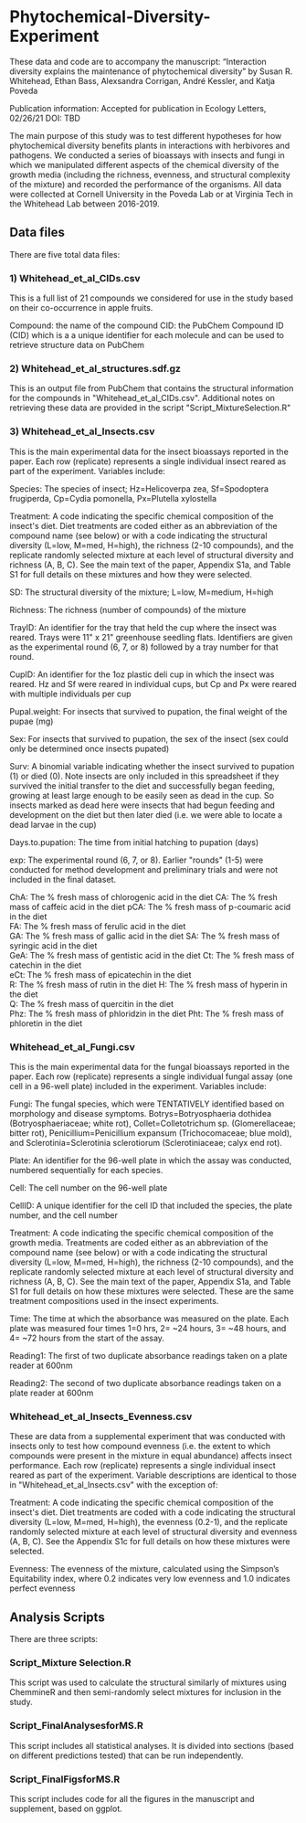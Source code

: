 # Phytochemical-Diversity-Experiment

These data and code are to accompany the manuscript: “Interaction diversity explains the maintenance of phytochemical diversity”
by Susan R. Whitehead, Ethan Bass, Alexsandra Corrigan, André Kessler, and Katja Poveda

Publication information: Accepted for publication in Ecology Letters, 02/26/21
DOI: TBD

The main purpose of this study was to test different hypotheses for how phytochemical diversity benefits plants in interactions with herbivores and pathogens. We conducted a series of bioassays with insects and fungi in which we manipulated different aspects of the chemical diversity of the growth media (including the richness, evenness, and structural complexity of the mixture) and recorded the performance of the organisms.  All data were collected at Cornell University in the Poveda Lab or at Virginia Tech in the Whitehead Lab between 2016-2019.

## Data files

There are five total data files:

### 1) Whitehead_et_al_CIDs.csv 
This is a full list of 21 compounds we considered for use in the study based on their co-occurrence in apple fruits. 

Compound: the name of the compound
CID: the PubChem Compound ID (CID) which is a a unique identifier for each molecule and can be used to retrieve structure data on PubChem

### 2) Whitehead_et_al_structures.sdf.gz
This is an output file from PubChem that contains the structural information for the compounds in "Whitehead_et_al_CIDs.csv". Additional notes on retrieving these data are provided in the script "Script_MixtureSelection.R"

### 3) Whitehead_et_al_Insects.csv
This is the main experimental data for the insect bioassays reported in the paper. Each row (replicate) represents a single individual insect reared as part of the experiment. Variables include:

Species: The species of insect; Hz=Helicoverpa zea, Sf=Spodoptera frugiperda, Cp=Cydia pomonella, Px=Plutella xylostella	

Treatment: A code indicating the specific chemical composition of the insect's diet. Diet treatments are coded either as an abbreviation of the compound name (see below) or with a code indicating the structural diversity (L=low, M=med, H=high), the richness (2-10 compounds), and the replicate randomly selected mixture at each level of structural diversity and richness (A, B, C). See the main text of the paper, Appendix S1a, and Table S1 for full details on these mixtures and how they were selected.

SD:	The structural diversity of the mixture; L=low, M=medium, H=high

Richness: The richness (number of compounds) of the mixture

TrayID: An identifier for the tray that held the cup where the insect was reared. Trays were 11" x 21" greenhouse seedling flats. Identifiers are given as the experimental round (6, 7, or 8) followed by a tray number for that round.

CupID: An identifier for the 1oz plastic deli cup in which the insect was reared. Hz and Sf were reared in individual cups, but Cp and Px were reared with multiple individuals per cup

Pupal.weight: For insects that survived to pupation, the final weight of the pupae (mg)

Sex: For insects that survived to pupation, the sex of the insect (sex could only be determined once insects pupated)

Surv: A binomial variable indicating whether the insect survived to pupation (1) or died (0). Note insects are only included in this spreadsheet if they survived the initial transfer to the diet and successfully began feeding, growing at least large enough to be easily seen as dead in the cup. So insects marked as dead here were insects that had begun feeding and development on the diet but then later died (i.e. we were able to locate a dead larvae in the cup)

Days.to.pupation: The time from initial hatching to pupation (days)

exp: The experimental round (6, 7, or 8). Earlier "rounds" (1-5) were conducted for method development and preliminary trials and were not included in the final dataset.

ChA: The % fresh mass of chlorogenic acid in the diet
CA:	The % fresh mass of caffeic acid in the diet
pCA: The % fresh mass of p-coumaric acid in the diet	
FA: The % fresh mass of ferulic acid in the diet	
GA: The % fresh mass of gallic acid in the diet	
SA: The % fresh mass of syringic acid in the diet	
GeA: The % fresh mass of gentistic acid in the diet	
Ct: The % fresh mass of catechin in the diet	
eCt: The % fresh mass of epicatechin in the diet	
R: The % fresh mass of rutin in the diet
H: The % fresh mass of hyperin in the diet	
Q: The % fresh mass of quercitin in the diet	
Phz: The % fresh mass of phloridzin in the diet	
Pht: The % fresh mass of phloretin in the diet

### Whitehead_et_al_Fungi.csv
This is the main experimental data for the fungal bioassays reported in the paper. Each row (replicate) represents a single individual fungal assay (one cell in a 96-well plate) included in the experiment. Variables include:

Fungi: The fungal species, which were TENTATIVELY identified based on morphology and disease symptoms. Botrys=Botryosphaeria dothidea (Botryosphaeriaceae; white rot), Collet=Colletotrichum sp. (Glomerellaceae; bitter rot), Penicillium=Penicillium expansum (Trichocomaceae; blue mold), and Sclerotinia=Sclerotinia sclerotiorum (Sclerotiniaceae; calyx end rot). 

Plate:	An identifier for the 96-well plate in which the assay was conducted, numbered sequentially for each species. 

Cell:	The cell number on the 96-well plate

CellID:	A unique identifier for the cell ID that included the species, the plate number, and the cell number

Treatment: A code indicating the specific chemical composition of the growth media. Treatments are coded either as an abbreviation of the compound name (see below) or with a code indicating the structural diversity (L=low, M=med, H=high), the richness (2-10 compounds), and the replicate randomly selected mixture at each level of structural diversity and richness (A, B, C). See the main text of the paper, Appendix S1a, and Table S1 for full details on how these mixtures were selected. These are the same treatment compositions used in the insect experiments.

Time:	The time at which the absorbance was measured on the plate. Each plate was measured four times 1=0 hrs, 2= ~24 hours, 3= ~48 hours, and 4= ~72 hours from the start of the assay.

Reading1:	The first of two duplicate absorbance readings taken on a plate reader at 600nm

Reading2: The second of two duplicate absorbance readings taken on a plate reader at 600nm


### Whitehead_et_al_Insects_Evenness.csv
These are data from a supplemental experiment that was conducted with insects only to test how compound evenness (i.e. the extent to which compounds were present in the mixture in equal abundance) affects insect performance. Each row (replicate) represents a single individual insect reared as part of the experiment. Variable descriptions are identical to those in "Whitehead_et_al_Insects.csv" with the exception of: 

Treatment: A code indicating the specific chemical composition of the insect's diet. Diet treatments are coded with a code indicating the structural diversity (L=low, M=med, H=high), the evenness (0.2-1), and the replicate randomly selected mixture at each level of structural diversity and evenness (A, B, C). See the Appendix S1c for full details on how these mixtures were selected.

Evenness: The evenness of the mixture, calculated using the Simpson’s Equitability index, where 0.2 indicates very low evenness and 1.0 indicates perfect evenness


## Analysis Scripts

There are three scripts:

### Script_Mixture Selection.R
This script was used to calculate the structural similarly of mixtures using ChemmineR and then semi-randomly select mixtures for inclusion in the study.

### Script_FinalAnalysesforMS.R
This script includes all statistical analyses. It is divided into sections (based on different predictions tested) that can be run independently.

### Script_FinalFigsforMS.R
This script includes code for all the figures in the manuscript and supplement, based on ggplot.
